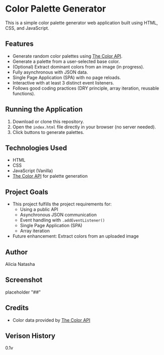 # Color Palette Generator

This is a simple color palette generator web application built using HTML, CSS, and JavaScript.

## Features
- Generate random color palettes using [The Color API](https://www.thecolorapi.com/).
- Generate a palette from a user-selected base color.
- (Optional) Extract dominant colors from an image (in progress).
- Fully asynchronous with JSON data.
- Single Page Application (SPA) with no page reloads.
- Interactive with at least 3 distinct event listeners.
- Follows good coding practices (DRY principle, array iteration, reusable functions).

## Running the Application
1. Download or clone this repository.
2. Open the `index.html` file directly in your browser (no server needed).
3. Click buttons to generate palettes.

## Technologies Used
- HTML
- CSS
- JavaScript (Vanilla)
- [The Color API](https://www.thecolorapi.com/) for palette generation

## Project Goals
- This project fulfills the project requirements for:
    - Using a public API
    - Asynchronous JSON communication
    - Event handling with `.addEventListener()`
    - Single Page Application (SPA)
    - Array iteration
- Future enhancement: Extract colors from an uploaded image

## Author
Alicia Natasha

## Screenshot 
placeholder "##"

## Credits
- Color data provided by [The Color API](https://www.thecolorapi.com/)

## Verison History
0.1v


